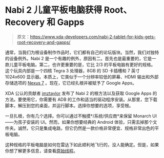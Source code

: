 # Nabi 2 儿童平板电脑获得 Root、Recovery 和 Gapps

> 原文：<https://www.xda-developers.com/nabi-2-tablet-for-kids-gets-root-recovery-and-gapps/>

通常，当我们为根设备制作作品时，它们都有自己的论坛版块。当然，我们对独特的设备例外。Nabi 2 是一个有趣的例外，原因有二。首先也是最重要的，它是一款儿童平板电脑。第二，也许更重要的是，它比 2/3 的平板电脑有更好的规格。这个玩具内部是一个四核 Tegra 3 处理器，8GB 的 SD 卡插槽和 7 英寸 1024x600 显示器。本质上，它类似于一个分辨率较低的屏幕、HDMI 输出和外部存储选项的 [Nexus 7](http://forum.xda-developers.com/forumdisplay.php?f=1673) 。现在，它已经扎根并被赋予了 Google Apps。

XDA 公认的贡献者 [jmztaylor](http://forum.xda-developers.com/member.php?u=1219335) 发布了 Nabi 2 的根方法以及获取 Google Apps 的方法。要使用它，你需要有 ADB 的工作和适当的驱动程序安装。从那里，您下载脚本，解压到您的桌面，并运行脚本。选择你想要的选项，享受根。

一旦扎根，你有几个选择。你可以通过不触摸*/系统/供应商*来保留 Monarch UI——为孩子安装的 UI。然而，如果你想要经典的 Android 体验，只需去掉那个文件夹。诚然，它只是集成电路，但它仍然是一款价格非常便宜、规格非常出色的平板电脑。

这种规格的平板电脑是如何在雷达下如此顺利地飞行的，没人能确定。但是，如果你想了解更多信息，请查看[原始线程](http://forum.xda-developers.com/showthread.php?t=1905674)。